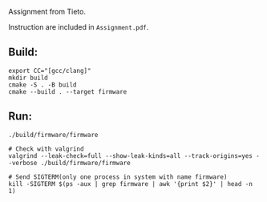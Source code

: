 Assignment from Tieto. 

Instruction are included in `Assignment.pdf`.

Build:
---
```
export CC="[gcc/clang]"
mkdir build
cmake -S . -B build
cmake --build . --target firmware
```

Run:
---
```
./build/firmware/firmware

# Check with valgrind
valgrind --leak-check=full --show-leak-kinds=all --track-origins=yes --verbose ./build/firmware/firmware

# Send SIGTERM(only one process in system with name firmware)
kill -SIGTERM $(ps -aux | grep firmware | awk '{print $2}' | head -n 1)
```
